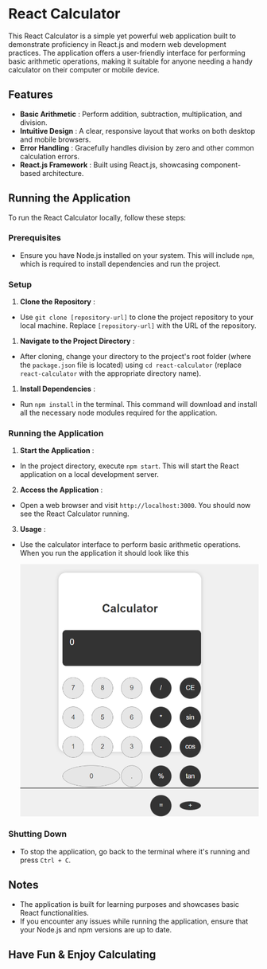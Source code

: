 # React Calculator

This React Calculator is a simple yet powerful web application built to demonstrate proficiency in React.js and modern web development practices. The application offers a user-friendly interface for performing basic arithmetic operations, making it suitable for anyone needing a handy calculator on their computer or mobile device.

## **Features**

* **Basic Arithmetic** : Perform addition, subtraction, multiplication, and division.
* **Intuitive Design** : A clear, responsive layout that works on both desktop and mobile browsers.
* **Error Handling** : Gracefully handles division by zero and other common calculation errors.
* **React.js Framework** : Built using React.js, showcasing component-based architecture.

## **Running the Application**

To run the React Calculator locally, follow these steps:

### Prerequisites

* Ensure you have Node.js installed on your system. This will include `npm`, which is required to install dependencies and run the project.

### Setup

1. **Clone the Repository** :

* Use `git clone [repository-url]` to clone the project repository to your local machine. Replace `[repository-url]` with the URL of the repository.

1. **Navigate to the Project Directory** :

* After cloning, change your directory to the project's root folder (where the `package.json` file is located) using `cd react-calculator` (replace `react-calculator` with the appropriate directory name).

1. **Install Dependencies** :

* Run `npm install` in the terminal. This command will download and install all the necessary node modules required for the application.

### Running the Application

1. **Start the Application** :

* In the project directory, execute `npm start`. This will start the React application on a local development server.

2. **Access the Application** :

* Open a web browser and visit `http://localhost:3000`. You should now see the React Calculator running.

3. **Usage** :

* Use the calculator interface to perform basic arithmetic operations.
  When you run the application it should look like this 

  ![1704755945844](image/ReadMe/1704755945844.png)

### **Shutting Down**

* To stop the application, go back to the terminal where it's running and press `Ctrl + C`.

## **Notes**

* The application is built for learning purposes and showcases basic React functionalities.
* If you encounter any issues while running the application, ensure that your Node.js and npm versions are up to date.

## **Have Fun & Enjoy Calculating**
